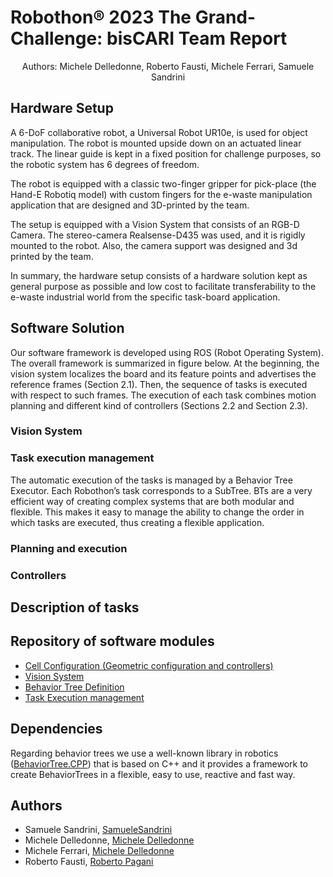 # Robothon® 2023 The Grand-Challenge: bisCARI Team Report
<p align="center">
Authors: Michele Delledonne, Roberto Fausti, Michele Ferrari, Samuele Sandrini 
</p>

## Hardware Setup

A 6-DoF collaborative robot, a Universal Robot UR10e, is used for object manipulation. The robot is mounted upside down on an actuated linear track. The linear guide is kept in a fixed position for challenge purposes, so the robotic system has 6 degrees of freedom.

The robot is equipped with a classic two-finger gripper for pick-place (the Hand-E Robotiq model) with custom fingers for the e-waste manipulation application that are designed and 3D-printed by the team. 

The setup is equipped with a Vision System that consists of an RGB-D Camera. The stereo-camera Realsense-D435 was used, and it is rigidly mounted to the robot. Also, the camera support was designed and 3d printed by the team.

In summary, the hardware setup consists of a hardware solution kept as general purpose as possible and low cost to facilitate transferability to the e-waste industrial world from the specific task-board application.

## Software Solution
Our software framework is developed using ROS (Robot Operating System). The overall framework is summarized in figure below. At the beginning, the vision system localizes the board and its feature points and advertises the reference frames (Section 2.1). Then, the sequence of tasks is executed with respect to such frames. The execution of each task combines motion planning and different kind of controllers (Sections 2.2 and Section 2.3).

### Vision System


### Task execution management
The automatic execution of the tasks is managed by a Behavior Tree Executor. Each Robothon’s task corresponds to a SubTree. BTs are a very efficient way of creating complex systems that are both modular and flexible. This makes it easy to manage the ability to change the order in which tasks are executed, thus creating a flexible application.

### Planning and execution

### Controllers


## Description of tasks


## Repository of software modules
- [Cell Configuration (Geometric configuration and controllers)](https://github.com/JRL-CARI-CNR-UNIBS/Robothon2023/tree/master/robothon2023_cell)
- [Vision System](https://github.com/JRL-CARI-CNR-UNIBS/Robothon2023/tree/master/robothon2023_vision)
- [Behavior Tree Definition](https://github.com/JRL-CARI-CNR-UNIBS/Robothon2023/tree/master/robothon2023_tree)
- [Task Execution management](https://github.com/JRL-CARI-CNR-UNIBS/RL_task_framework)

## Dependencies 
Regarding behavior trees we use a well-known library in robotics ([BehaviorTree.CPP](https://github.com/BehaviorTree/BehaviorTree.CPP)) that is based on C++ and it provides a framework to create BehaviorTrees in a flexible, easy to use, reactive and fast way.

## Authors

- Samuele Sandrini, [SamueleSandrini](https://github.com/SamueleSandrini)
- Michele Delledonne, [Michele Delledonne](https://github.com/MichiDelle)
- Michele Ferrari, [Michele Delledonne](https://github.com/MikFerrari)
- Roberto Fausti, [Roberto Pagani](https://github.com/RobertoFausti)